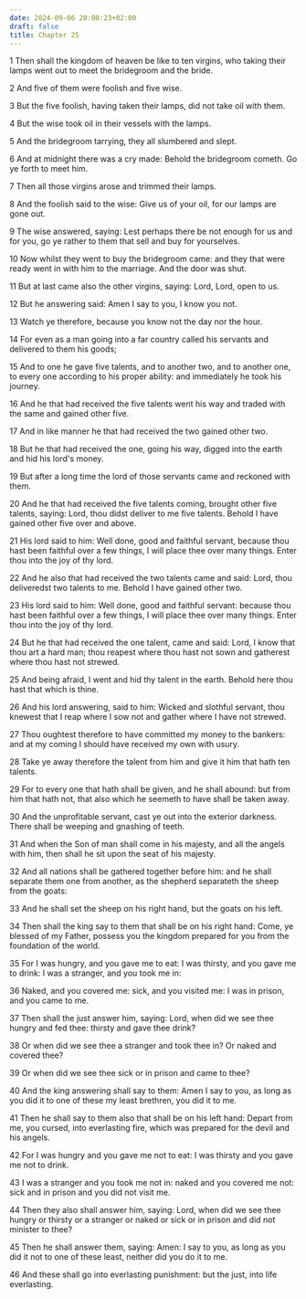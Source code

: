 ```yaml
---
date: 2024-09-06 20:00:23+02:00
draft: false
title: Chapter 25
---
```




1 Then shall the kingdom of heaven be like to ten virgins, who taking their lamps went out to meet the bridegroom and the bride.

2 And five of them were foolish and five wise.

3 But the five foolish, having taken their lamps, did not take oil with them.

4 But the wise took oil in their vessels with the lamps.

5 And the bridegroom tarrying, they all slumbered and slept.

6 And at midnight there was a cry made: Behold the bridegroom cometh. Go ye forth to meet him.

7 Then all those virgins arose and trimmed their lamps.

8 And the foolish said to the wise: Give us of your oil, for our lamps are gone out.

9 The wise answered, saying: Lest perhaps there be not enough for us and for you, go ye rather to them that sell and buy for yourselves.

10 Now whilst they went to buy the bridegroom came: and they that were ready went in with him to the marriage. And the door was shut.

11 But at last came also the other virgins, saying: Lord, Lord, open to us.

12 But he answering said: Amen I say to you, I know you not.

13 Watch ye therefore, because you know not the day nor the hour.

14 For even as a man going into a far country called his servants and delivered to them his goods;

15 And to one he gave five talents, and to another two, and to another one, to every one according to his proper ability: and immediately he took his journey.

16 And he that had received the five talents went his way and traded with the same and gained other five.

17 And in like manner he that had received the two gained other two.

18 But he that had received the one, going his way, digged into the earth and hid his lord's money.

19 But after a long time the lord of those servants came and reckoned with them.

20 And he that had received the five talents coming, brought other five talents, saying: Lord, thou didst deliver to me five talents. Behold I have gained other five over and above.

21 His lord said to him: Well done, good and faithful servant, because thou hast been faithful over a few things, I will place thee over many things. Enter thou into the joy of thy lord.

22 And he also that had received the two talents came and said: Lord, thou deliveredst two talents to me. Behold I have gained other two.

23 His lord said to him: Well done, good and faithful servant: because thou hast been faithful over a few things, I will place thee over many things. Enter thou into the joy of thy lord.

24 But he that had received the one talent, came and said: Lord, I know that thou art a hard man; thou reapest where thou hast not sown and gatherest where thou hast not strewed.

25 And being afraid, I went and hid thy talent in the earth. Behold here thou hast that which is thine.

26 And his lord answering, said to him: Wicked and slothful servant, thou knewest that I reap where I sow not and gather where I have not strewed.

27 Thou oughtest therefore to have committed my money to the bankers: and at my coming I should have received my own with usury.

28 Take ye away therefore the talent from him and give it him that hath ten talents.

29 For to every one that hath shall be given, and he shall abound: but from him that hath not, that also which he seemeth to have shall be taken away.

30 And the unprofitable servant, cast ye out into the exterior darkness. There shall be weeping and gnashing of teeth.

31 And when the Son of man shall come in his majesty, and all the angels with him, then shall he sit upon the seat of his majesty.

32 And all nations shall be gathered together before him: and he shall separate them one from another, as the shepherd separateth the sheep from the goats:

33 And he shall set the sheep on his right hand, but the goats on his left.

34 Then shall the king say to them that shall be on his right hand: Come, ye blessed of my Father, possess you the kingdom prepared for you from the foundation of the world.

35 For I was hungry, and you gave me to eat: I was thirsty, and you gave me to drink: I was a stranger, and you took me in:

36 Naked, and you covered me: sick, and you visited me: I was in prison, and you came to me.

37 Then shall the just answer him, saying: Lord, when did we see thee hungry and fed thee: thirsty and gave thee drink?

38 Or when did we see thee a stranger and took thee in? Or naked and covered thee?

39 Or when did we see thee sick or in prison and came to thee?

40 And the king answering shall say to them: Amen I say to you, as long as you did it to one of these my least brethren, you did it to me.

41 Then he shall say to them also that shall be on his left hand: Depart from me, you cursed, into everlasting fire, which was prepared for the devil and his angels.

42 For I was hungry and you gave me not to eat: I was thirsty and you gave me not to drink.

43 I was a stranger and you took me not in: naked and you covered me not: sick and in prison and you did not visit me.

44 Then they also shall answer him, saying: Lord, when did we see thee hungry or thirsty or a stranger or naked or sick or in prison and did not minister to thee?

45 Then he shall answer them, saying: Amen: I say to you, as long as you did it not to one of these least, neither did you do it to me.

46 And these shall go into everlasting punishment: but the just, into life everlasting.

